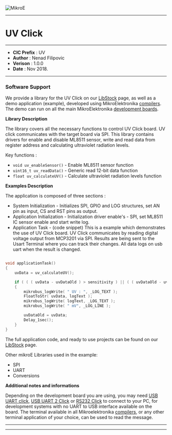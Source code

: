 ![MikroE](http://www.mikroe.com/img/designs/beta/logo_small.png)

---

# UV Click

---

- **CIC Prefix**  : UV
- **Author**      : Nenad Filipovic
- **Verison**     : 1.0.0
- **Date**        : Nov 2018.

---

### Software Support

We provide a library for the UV Click on our [LibStock](https://libstock.mikroe.com/projects/view/1090/uv-click-example) 
page, as well as a demo application (example), developed using MikroElektronika 
[compilers](http://shop.mikroe.com/compilers). The demo can run on all the main 
MikroElektronika [development boards](http://shop.mikroe.com/development-boards).

**Library Description**

The library covers all the necessary functions to control UV Click board.
UV click communicates with the target board via SPI. 
This library contains drivers for enable and disable ML8511 sensor,
write and read data from register address and calculating ultraviolet radiation levels.


Key functions :

- ``` void uv_enableSensor() ``` - Enable ML8511 sensor function
- ``` uint16_t uv_readData() ``` - Generic read 12-bit data function
- ``` float uv_calculateUV() ``` - Calculate ultraviolet radiation levels function

**Examples Description**

The application is composed of three sections :

- System Initialization - Initializes SPI, GPIO and LOG structures,
     set AN pin as input, CS and RST pins as output.
- Application Initialization - Initialization driver enable's - SPI,
     set ML8511 IC sensor enable and start write log.
- Application Task - (code snippet) This is a example which demonstrates the use of UV Click board.
     UV Click communicates by reading digital voltage output from MCP3201 via SPI.
     Results are being sent to the Usart Terminal where you can track their changes.
     All data logs on usb uart when the result is changed.


```.c

void applicationTask()
{
    uvData = uv_calculateUV();

    if ( ( ( uvData - uvDataOld ) > sensitivity ) || ( ( uvDataOld - uvData ) > sensitivity ) )
    {
        mikrobus_logWrite( " UV : ", _LOG_TEXT );
        FloatToStr( uvData, logText );
        mikrobus_logWrite( logText, _LOG_TEXT );
        mikrobus_logWrite( " mV", _LOG_LINE );

        uvDataOld = uvData;
        Delay_1sec();
    }
}

```



The full application code, and ready to use projects can be found on our 
[LibStock](https://libstock.mikroe.com/projects/view/1090/uv-click-example) page.

Other mikroE Libraries used in the example:

- SPI
- UART
- Conversions

**Additional notes and informations**

Depending on the development board you are using, you may need 
[USB UART click](http://shop.mikroe.com/usb-uart-click), 
[USB UART 2 Click](http://shop.mikroe.com/usb-uart-2-click) or 
[RS232 Click](http://shop.mikroe.com/rs232-click) to connect to your PC, for 
development systems with no UART to USB interface available on the board. The 
terminal available in all Mikroelektronika 
[compilers](http://shop.mikroe.com/compilers), or any other terminal application 
of your choice, can be used to read the message.

---
---
